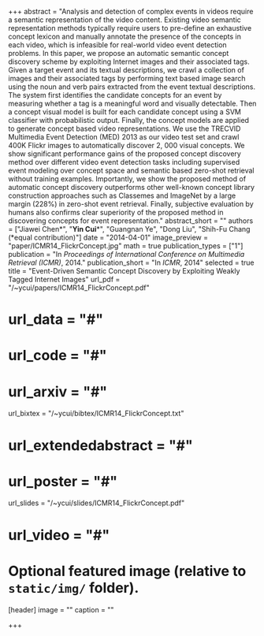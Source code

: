 +++
abstract = "Analysis and detection of complex events in videos require a semantic representation of the video content. Existing video semantic representation methods typically require users to pre-define an exhaustive concept lexicon and manually annotate the presence of the concepts in each video, which is infeasible for real-world video event detection problems. In this paper, we propose an automatic semantic concept discovery scheme by exploiting Internet images and their associated tags. Given a target event and its textual descriptions, we crawl a collection of images and their associated tags by performing text based image search using the noun and verb pairs extracted from the event textual descriptions. The system first identifies the candidate concepts for an event by measuring whether a tag is a meaningful word and visually detectable. Then a concept visual model is built for each candidate concept using a SVM classifier with probabilistic output. Finally, the concept models are applied to generate concept based video representations. We use the TRECVID Multimedia Event Detection (MED) 2013 as our video test set and crawl 400K Flickr images to automatically discover 2, 000 visual concepts. We show significant performance gains of the proposed concept discovery method over different video event detection tasks including supervised event modeling over concept space and semantic based zero-shot retrieval without training examples. Importantly, we show the proposed method of automatic concept discovery outperforms other well-known concept library construction approaches such as Classemes and ImageNet by a large margin (228%) in zero-shot event retrieval. Finally, subjective evaluation by humans also confirms clear superiority of the proposed method in discovering concepts for event representation."
abstract_short = ""
authors = ["Jiawei Chen*", "**Yin Cui***", "Guangnan Ye", "Dong Liu", "Shih-Fu Chang (*equal contribution)"]
date = "2014-04-01"
image_preview = "paper/ICMR14_FlickrConcept.jpg"
math = true
publication_types = ["1"]
publication = "In *Proceedings of International Conference on Multimedia Retrieval (ICMR)*, 2014."
publication_short = "In *ICMR*, 2014"
selected = true
title = "Event-Driven Semantic Concept Discovery by Exploiting Weakly Tagged Internet Images"
url_pdf = "/~ycui/papers/ICMR14_FlickrConcept.pdf"
# url_data = "#"
# url_code = "#"
# url_arxiv = "#"
url_bixtex = "/~ycui/bibtex/ICMR14_FlickrConcept.txt"
# url_extendedabstract = "#"
# url_poster = "#"
url_slides = "/~ycui/slides/ICMR14_FlickrConcept.pdf"
# url_video = "#"

# Optional featured image (relative to `static/img/` folder).
[header]
image = ""
caption = ""

+++
